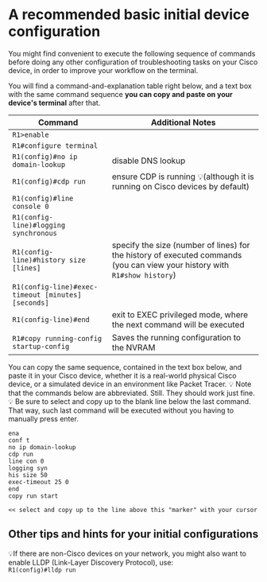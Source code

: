 # A recommended basic initial device configuration 

You might find convenient to execute the following sequence of commands before doing any other configuration of troubleshooting tasks on your Cisco device, in order to improve your workflow on the terminal.

You will find a command-and-explanation table right below, and a text box with the same command sequence **you can copy and paste on your device's terminal** after that.

Command|Additional Notes
---|---
``R1>enable``|
``R1#configure terminal``|
``R1(config)#no ip domain-lookup``|disable DNS lookup
``R1(config)#cdp run``|ensure CDP is running :bulb:(although it is running on Cisco devices by default)
``R1(config)#line console 0``|
``R1(config-line)#logging synchronous``|
``R1(config-line)#history size [lines]``|specify the size (number of lines) for the history of executed commands (you can view your history with ``R1#show history``)
``R1(config-line)#exec-timeout [minutes] [seconds]``|
``R1(config-line)#end``|exit to EXEC privileged mode, where the next command will be executed
``R1#copy running-config startup-config``|Saves the running configuration to the NVRAM

You can copy the same sequence, contained in the text box below, and paste it in your Cisco device, whether it is a real-world physical Cisco device, or a simulated device in an environment like Packet Tracer.
:bulb: Note that the commands below are abbreviated. Still. They should work just fine.
:bulb: Be sure to select and copy up to the blank line below the last command. That way, such last command will be executed without you having to manually press enter. 

```
ena
conf t
no ip domain-lookup
cdp run
line con 0
logging syn
his size 50
exec-timeout 25 0
end
copy run start

<< select and copy up to the line above this "marker" with your cursor
```

## Other tips and hints for your initial configurations
:bulb:If there are non-Cisco devices on your network, you might also want to enable LLDP (Link-Layer Discovery Protocol), use:  
````R1(config)#lldp run````